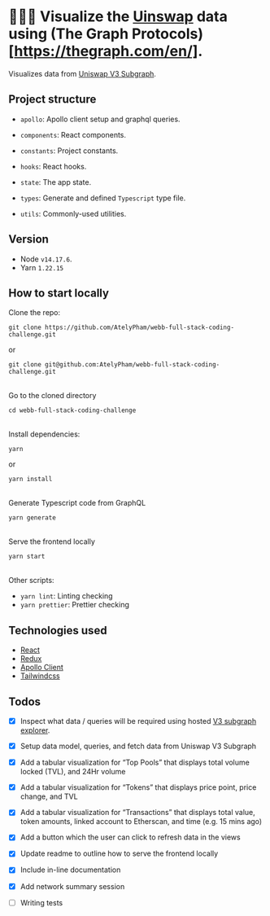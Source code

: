 # 👨🏼‍💻 Visualize the [Uinswap](https://uniswap.org/) data using (The Graph Protocols)[https://thegraph.com/en/].

Visualizes data from [Uniswap V3 Subgraph](https://github.com/Uniswap/v3-subgraph).

## Project structure

- `apollo`: Apollo client setup and graphql queries.

- `components`: React components.

- `constants`: Project constants.

- `hooks`: React hooks.

- `state`: The app state.

- `types`: Generate and defined `Typescript` type file.

- `utils`: Commonly-used utilities.

## Version

- Node `v14.17.6`.
- Yarn `1.22.15`

## How to start locally

Clone the repo:

```shell
git clone https://github.com/AtelyPham/webb-full-stack-coding-challenge.git
```

or

```shell
git clone git@github.com:AtelyPham/webb-full-stack-coding-challenge.git
```

\
Go to the cloned directory

```shell
cd webb-full-stack-coding-challenge
```

\
Install dependencies:

```shell
yarn
```

or

```shell
yarn install
```

\
Generate Typescript code from GraphQL

```SHELL
yarn generate
```

\
Serve the frontend locally

```SHEEL
yarn start
```

\
Other scripts:

- `yarn lint`: Linting checking
- `yarn prettier`: Prettier checking

## Technologies used

- [React](https://reactjs.org/)
- [Redux](https://redux.js.org/)
- [Apollo Client](https://www.apollographql.com/docs/react/)
- [Tailwindcss](https://tailwindcss.com/)

## Todos

- [x] Inspect what data / queries will be required using hosted [V3 subgraph explorer](https://thegraph.com/hosted-service/subgraph/uniswap/uniswap-v3).

- [x] Setup data model, queries, and fetch data from Uniswap V3 Subgraph

- [x] Add a tabular visualization for “Top Pools” that displays total volume locked (TVL), and 24Hr volume

- [x] Add a tabular visualization for “Tokens” that displays price point, price change, and TVL

- [x] Add a tabular visualization for “Transactions” that displays total value, token amounts, linked account to Etherscan, and time (e.g. 15 mins ago)

- [x] Add a button which the user can click to refresh data in the views

- [x] Update readme to outline how to serve the frontend locally

- [x] Include in-line documentation

- [x] Add network summary session

- [ ] Writing tests
